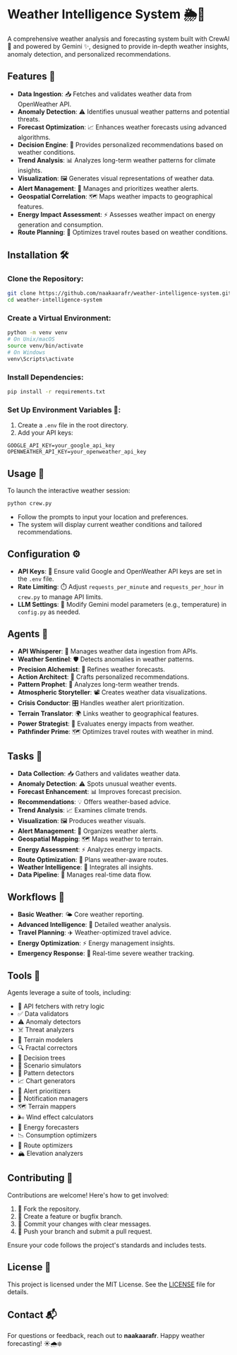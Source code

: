 # Weather Intelligence System 🌦️🧠

A comprehensive weather analysis and forecasting system built with CrewAI 🤖 and powered by Gemini ✨, designed to provide in-depth weather insights, anomaly detection, and personalized recommendations.

## Features 🌟

* **Data Ingestion**: 📥 Fetches and validates weather data from OpenWeather API.
* **Anomaly Detection**: ⚠️ Identifies unusual weather patterns and potential threats.
* **Forecast Optimization**: 📈 Enhances weather forecasts using advanced algorithms.
* **Decision Engine**: 🧠 Provides personalized recommendations based on weather conditions.
* **Trend Analysis**: 📊 Analyzes long-term weather patterns for climate insights.
* **Visualization**: 🖼️ Generates visual representations of weather data.
* **Alert Management**: 🚨 Manages and prioritizes weather alerts.
* **Geospatial Correlation**: 🗺️ Maps weather impacts to geographical features.
* **Energy Impact Assessment**: ⚡ Assesses weather impact on energy generation and consumption.
* **Route Planning**: 🧭 Optimizes travel routes based on weather conditions.

## Installation 🛠️

### Clone the Repository:

```bash
git clone https://github.com/naakaarafr/weather-intelligence-system.git
cd weather-intelligence-system
```

### Create a Virtual Environment:

```bash
python -m venv venv
# On Unix/macOS
source venv/bin/activate
# On Windows
venv\Scripts\activate
```

### Install Dependencies:

```bash
pip install -r requirements.txt
```

### Set Up Environment Variables 🔐:

1. Create a `.env` file in the root directory.
2. Add your API keys:

```env
GOOGLE_API_KEY=your_google_api_key
OPENWEATHER_API_KEY=your_openweather_api_key
```

## Usage 🚀

To launch the interactive weather session:

```bash
python crew.py
```

* Follow the prompts to input your location and preferences.
* The system will display current weather conditions and tailored recommendations.

## Configuration ⚙️

* **API Keys**: 🔑 Ensure valid Google and OpenWeather API keys are set in the `.env` file.
* **Rate Limiting**: ⏱️ Adjust `requests_per_minute` and `requests_per_hour` in `crew.py` to manage API limits.
* **LLM Settings**: 🧪 Modify Gemini model parameters (e.g., temperature) in `config.py` as needed.

## Agents 🤖

* **API Whisperer**: 📡 Manages weather data ingestion from APIs.
* **Weather Sentinel**: 🛡️ Detects anomalies in weather patterns.
* **Precision Alchemist**: 🧪 Refines weather forecasts.
* **Action Architect**: 🧱 Crafts personalized recommendations.
* **Pattern Prophet**: 🔮 Analyzes long-term weather trends.
* **Atmospheric Storyteller**: 📽️ Creates weather data visualizations.
* **Crisis Conductor**: 🎛️ Handles weather alert prioritization.
* **Terrain Translator**: 🌍 Links weather to geographical features.
* **Power Strategist**: 🔋 Evaluates energy impacts from weather.
* **Pathfinder Prime**: 🗺️ Optimizes travel routes with weather in mind.

## Tasks 📌

* **Data Collection**: 📥 Gathers and validates weather data.
* **Anomaly Detection**: ⚠️ Spots unusual weather events.
* **Forecast Enhancement**: 📊 Improves forecast precision.
* **Recommendations**: 💡 Offers weather-based advice.
* **Trend Analysis**: 📈 Examines climate trends.
* **Visualization**: 🖼️ Produces weather visuals.
* **Alert Management**: 🚨 Organizes weather alerts.
* **Geospatial Mapping**: 🗺️ Maps weather to terrain.
* **Energy Assessment**: ⚡ Analyzes energy impacts.
* **Route Optimization**: 🧭 Plans weather-aware routes.
* **Weather Intelligence**: 🧠 Integrates all insights.
* **Data Pipeline**: 🔄 Manages real-time data flow.

## Workflows 🔄

* **Basic Weather**: 🌤️ Core weather reporting.
* **Advanced Intelligence**: 🧠 Detailed weather analysis.
* **Travel Planning**: ✈️ Weather-optimized travel advice.
* **Energy Optimization**: ⚡ Energy management insights.
* **Emergency Response**: 🚨 Real-time severe weather tracking.

## Tools 🧰

Agents leverage a suite of tools, including:

* 🔁 API fetchers with retry logic
* ✅ Data validators
* ⚠️ Anomaly detectors
* ☠️ Threat analyzers
* 🌄 Terrain modelers
* 🔍 Fractal correctors
* 🌳 Decision trees
* 🧪 Scenario simulators
* 🔎 Pattern detectors
* 📈 Chart generators
* 🚨 Alert prioritizers
* 📲 Notification managers
* 🗺️ Terrain mappers
* 🌬️ Wind effect calculators
* 🔋 Energy forecasters
* 📉 Consumption optimizers
* 🧭 Route optimizers
* 🏔️ Elevation analyzers

## Contributing 🤝

Contributions are welcome! Here's how to get involved:

1. 🍴 Fork the repository.
2. 🌿 Create a feature or bugfix branch.
3. 💬 Commit your changes with clear messages.
4. 🚀 Push your branch and submit a pull request.

Ensure your code follows the project's standards and includes tests.

## License 📄

This project is licensed under the MIT License. See the [LICENSE](LICENSE) file for details.

## Contact 📬

For questions or feedback, reach out to **naakaarafr**. Happy weather forecasting! ☀️🌧️❄️
